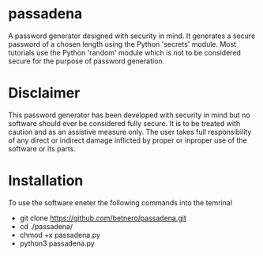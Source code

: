 # passadena

A password generator designed with security in mind. 
It generates a secure password of a chosen length using the Python 'secrets' module.
Most tutorials use the Python 'random' module which is not to be considered secure for the purpose of password generation.

# Disclaimer

This password generator has been developed with security in mind but no software should ever be considered fully secure. It is to be treated with caution and as an assistive measure only.
The user takes full responsibility of any direct or indirect damage inflicted by proper or inproper use of the software or its parts.

# Installation
   To use the software eneter the following commands into the temrinal
   - git clone https://github.com/betnero/passadena.git
   - cd ./passadena/
   - chmod +x passadena.py
   - python3 passadena.py
